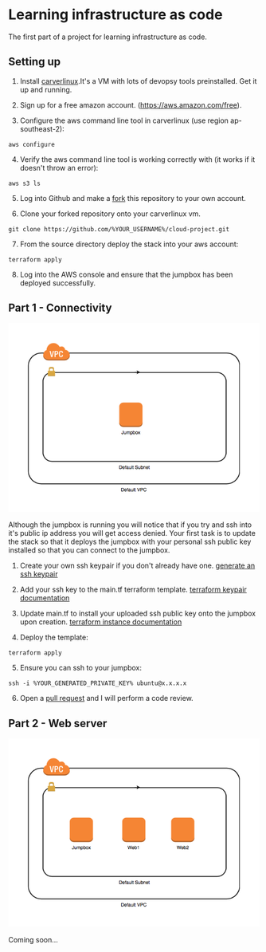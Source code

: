 # Learning infrastructure as code

The first part of a project for learning infrastructure as code.

## Setting up

1. Install [carverlinux](http://www.github.com/jamesla/carverlinux).It's a VM with lots of devopsy tools preinstalled. Get it up and running.

2. Sign up for a free amazon account. (https://aws.amazon.com/free).

3. Configure the aws command line tool in carverlinux (use region ap-southeast-2):
```
aws configure
```

4. Verify the aws command line tool is working correctly with (it works if it doesn't throw an error):
```
aws s3 ls
```

5. Log into Github and make a [fork](http://bfy.tw/JTbV) this repository to your own account.

6. Clone your forked repository onto your carverlinux vm.
```
git clone https://github.com/%YOUR_USERNAME%/cloud-project.git
```

7. From the source directory deploy the stack into your aws account:
```
terraform apply
```

8. Log into the AWS console and ensure that the jumpbox has been deployed successfully.

## Part 1 - Connectivity

![Kiku](images/image-1.png)

Although the jumpbox is running you will notice that if you try and ssh into it's public ip address you will get access denied. Your first task is to update the stack so that it deploys the jumpbox with your personal ssh public key installed so that you can connect to the jumpbox.


1. Create your own ssh keypair if you don't already have one. [generate an ssh keypair](http://bfy.tw/JTax)

2. Add your ssh key to the main.tf terraform template. [terraform keypair documentation](https://www.terraform.io/docs/providers/aws/r/key_pair.html)

3. Update main.tf to install your uploaded ssh public key onto the jumpbox upon creation. [terraform instance documentation](https://www.terraform.io/docs/providers/aws/r/instance.html)

4. Deploy the template:
```
terraform apply
```

5. Ensure you can ssh to your jumpbox:
```
ssh -i %YOUR_GENERATED_PRIVATE_KEY% ubuntu@x.x.x.x
```

6. Open a [pull request](http://bfy.tw/4QAt) and I will perform a code review.

## Part 2 - Web server

![Kiku](images/image-2.png)

Coming soon...
